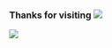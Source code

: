 ### Thanks for visiting <img src="https://img.shields.io/badge/-hhhh-#006600?style=flat&logo=4chan"/>
<img src="https://img.shields.io/badge/Python-3776AB?style=for-the-badge&logo=Python&logoColor=white">
<!--
**Whalebee/Whalebee** is a ✨ _special_ ✨ repository because its `README.md` (this file) appears on your GitHub profile.

Here are some ideas to get you started:

- 🔭 I’m currently working on ...
- 🌱 I’m currently learning ...
- 👯 I’m looking to collaborate on ...
- 🤔 I’m looking for help with ...
- 💬 Ask me about ...
- 📫 How to reach me: ...
- 😄 Pronouns: ...
- ⚡ Fun fact: ...
-->
